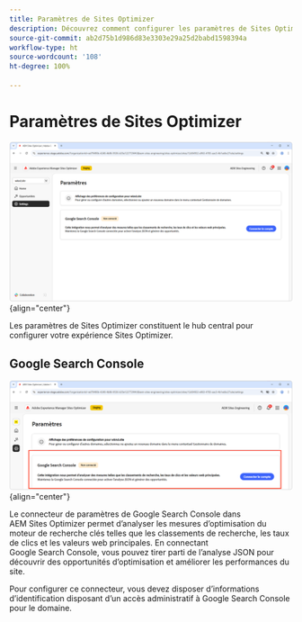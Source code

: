```yaml
---
title: Paramètres de Sites Optimizer
description: Découvrez comment configurer les paramètres de Sites Optimizer et les intégrer à d’autres outils.
source-git-commit: ab2d75b1d986d83e3303e29a25d2babd1598394a
workflow-type: ht
source-wordcount: '108'
ht-degree: 100%

---
```



# Paramètres de Sites Optimizer

![Paramètres de Sites Optimizer](./assets/settings/hero.png){align="center"}

Les paramètres de Sites Optimizer constituent le hub central pour configurer votre expérience Sites Optimizer.

## Google Search Console

![Paramètres de Sites Optimizer pour Google Search Console](./assets/settings/google-search-console.png){align="center"}

Le connecteur de paramètres de Google Search Console dans AEM Sites Optimizer permet d’analyser les mesures d’optimisation du moteur de recherche clés telles que les classements de recherche, les taux de clics et les valeurs web principales. En connectant Google Search Console, vous pouvez tirer parti de l’analyse JSON pour découvrir des opportunités d’optimisation et améliorer les performances du site.

Pour configurer ce connecteur, vous devez disposer d’informations d’identification disposant d’un accès administratif à Google Search Console pour le domaine.
